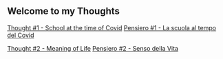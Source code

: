 ## Welcome to my Thoughts

[Thought #1 - School at the time of Covid](school_covid_en.md)
[Pensiero #1 - La scuola al tempo del Covid](school_covid_it.md)


[Thought #2 - Meaning of Life](meaning_of_life_en.md)
[Pensiero #2 - Senso della Vita](meaning_of_life_it.md)
